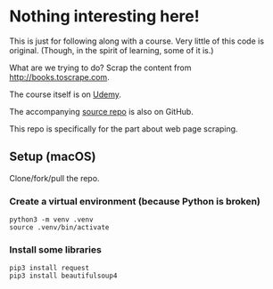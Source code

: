 # Nothing interesting here!

This is just for following along with a course. Very little of this code is original. (Though, in the spirit of learning, some of it is.)

What are we trying to do? Scrap the content from http://books.toscrape.com. 

The course itself is on [Udemy](https://www.udemy.com/course/the-complete-python-course).

The accompanying [source repo](https://github.com/tecladocode/complete-python-course) is also on GitHub.

This repo is specifically for the part about web page scraping.

## Setup (macOS)
Clone/fork/pull the repo.

### Create a virtual environment (because Python is broken)
```
python3 -m venv .venv
source .venv/bin/activate
```

### Install some libraries
```
pip3 install request
pip3 install beautifulsoup4
```
